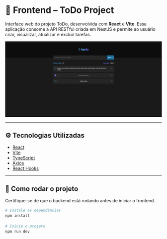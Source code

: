 # 🎨 Frontend – ToDo Project

Interface web do projeto ToDo, desenvolvida com **React** e **Vite**. Essa aplicação consome a API RESTful criada em NestJS e permite ao usuário criar, visualizar, atualizar e excluir tarefas.

![Frontend Preview](./public/frontendpreview.png)

---

## ⚙️ Tecnologias Utilizadas

- [React](https://reactjs.org/)
- [Vite](https://vitejs.dev/)
- [TypeScript](https://www.typescriptlang.org/)
- [Axios](https://axios-http.com/)
- [React Hooks](https://reactjs.org/docs/hooks-intro.html)

---

## 🚀 Como rodar o projeto

Certifique-se de que o backend está rodando antes de iniciar o frontend.

```bash
# Instale as dependências
npm install

# Inicie o projeto
npm run dev
